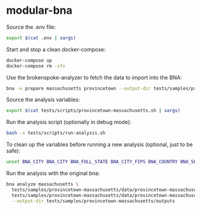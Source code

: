 # modular-bna

Source the .env file:

```bash
export $(cat .env | xargs)
```

Start and stop a clean docker-compose:

```bash
docker-compose up
docker-compose rm -sfv
```

Use the brokenspoke-analyzer to fetch the data to import into the BNA:

```bash
bna -v prepare massachusetts provincetown --output-dir tests/samples/provincetown-massachusetts/data
```

Source the analysis variables:

```bash
export $(cat tests/scripts/provincetown-massachusetts.sh | xargs)
```

Run the analysis script (optionally in debug mode):

```bash
bash -x tests/scripts/run-analysis.sh
```

To clean up the variables before running a new analysis (optional, just to be safe):

```bash
unset BNA_CITY BNA_CITY BNA_FULL_STATE BNA_CITY_FIPS BNA_COUNTRY BNA_SHORT_STATE BNA_STATE_FIPS
```

Run the analysis with the original bna:

```bash
bna analyze massachusetts \
  tests/samples/provincetown-massachusetts/data/provincetown-massachusetts.shp \
  tests/samples/provincetown-massachusetts/data/provincetown-massachusetts.osm \
  --output-dir tests/samples/provincetown-massachusetts/outputs
```
